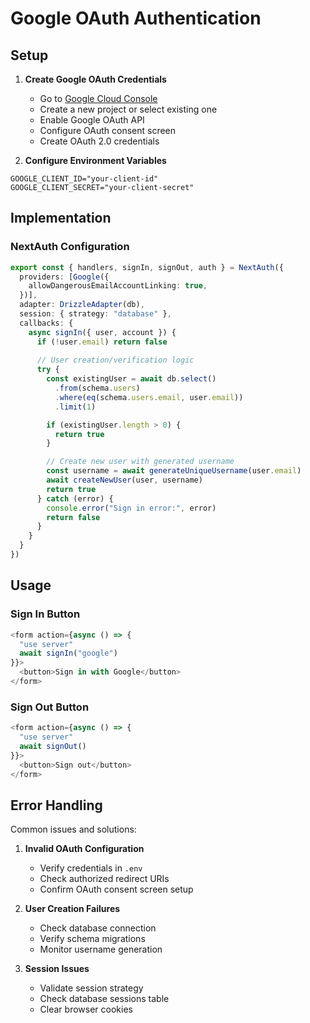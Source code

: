 # Google OAuth Authentication

## Setup

1. **Create Google OAuth Credentials**
   - Go to [Google Cloud Console](https://console.cloud.google.com)
   - Create a new project or select existing one
   - Enable Google OAuth API
   - Configure OAuth consent screen
   - Create OAuth 2.0 credentials

2. **Configure Environment Variables**

```env
GOOGLE_CLIENT_ID="your-client-id"
GOOGLE_CLIENT_SECRET="your-client-secret"
```

## Implementation

### NextAuth Configuration

```typescript
export const { handlers, signIn, signOut, auth } = NextAuth({
  providers: [Google({
    allowDangerousEmailAccountLinking: true,
  })],
  adapter: DrizzleAdapter(db),
  session: { strategy: "database" },
  callbacks: {
    async signIn({ user, account }) {
      if (!user.email) return false
      
      // User creation/verification logic
      try {
        const existingUser = await db.select()
          .from(schema.users)
          .where(eq(schema.users.email, user.email))
          .limit(1)

        if (existingUser.length > 0) {
          return true
        }

        // Create new user with generated username
        const username = await generateUniqueUsername(user.email)
        await createNewUser(user, username)
        return true
      } catch (error) {
        console.error("Sign in error:", error)
        return false
      }
    }
  }
})
```

## Usage

### Sign In Button

```typescript
<form action={async () => {
  "use server"
  await signIn("google")
}}>
  <button>Sign in with Google</button>
</form>
```

### Sign Out Button

```typescript
<form action={async () => {
  "use server"
  await signOut()
}}>
  <button>Sign out</button>
</form>
```

## Error Handling

Common issues and solutions:

1. **Invalid OAuth Configuration**
   - Verify credentials in `.env`
   - Check authorized redirect URIs
   - Confirm OAuth consent screen setup

2. **User Creation Failures**
   - Check database connection
   - Verify schema migrations
   - Monitor username generation

3. **Session Issues**
   - Validate session strategy
   - Check database sessions table
   - Clear browser cookies 